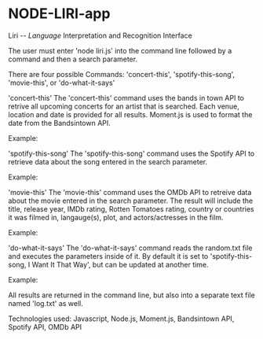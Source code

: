 # NODE-LIRI-app

Liri -- _Language_ Interpretation and Recognition Interface

The user must enter 'node liri.js' into the command line followed by a command and then a search parameter.

There are four possible Commands: 'concert-this', 'spotify-this-song', 'movie-this', or 'do-what-it-says'

'concert-this'
The 'concert-this' command uses the bands in town API to retrive all upcoming concerts for an artist that is searched. Each venue, location and date is provided for all results. Moment.js is used to format the date from the Bandsintown API.

Example: 



'spotify-this-song'
The 'spotify-this-song' command uses the Spotify API to retrieve data about the song entered in the search parameter.

Example: 



'movie-this'
The 'movie-this' command uses the OMDb API to retreive data about the movie entered in the search parameter. The result will include the title, release year, IMDb rating, Rotten Tomatoes rating, country or countries it was filmed in, langauge(s), plot, and actors/actresses in the film.

Example:



'do-what-it-says'
The 'do-what-it-says' command reads the random.txt file and executes the parameters inside of it. By default it is set to 'spotify-this-song, I Want It That Way', but can be updated at another time. 

Example:



All results are returned in the command line, but also into a separate text file named 'log.txt' as well.

Technologies used: Javascript, Node.js, Moment.js, Bandsintown API, Spotify API, OMDb API

